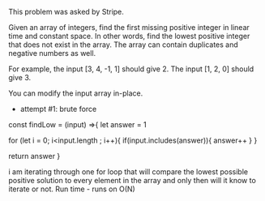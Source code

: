 This problem was asked by Stripe.

Given an array of integers, find the first missing positive integer in linear time and constant space. In other words, find the lowest positive integer that does not exist in the array. The array can contain duplicates and negative numbers as well.

For example, the input [3, 4, -1, 1] should give 2. The input [1, 2, 0] should give 3.

You can modify the input array in-place.


- attempt #1: brute force

const findLow = (input) =>{
  let answer = 1

  for (let i = 0; i<input.length ; i++){
    if(input.includes(answer)){
      answer++
    }
  }

  return answer
}

i am iterating through one for loop that will compare the lowest possible positive solution to every element in the array and only then will it know to iterate or not. Run time - runs on O(N)
